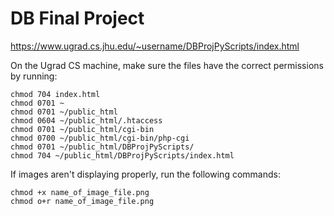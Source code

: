 # DB Final Project

https://www.ugrad.cs.jhu.edu/~username/DBProjPyScripts/index.html

On the Ugrad CS machine, make sure the files have the correct permissions by running:

```
chmod 704 index.html 
chmod 0701 ~
chmod 0701 ~/public_html
chmod 0604 ~/public_html/.htaccess
chmod 0701 ~/public_html/cgi-bin
chmod 0700 ~/public_html/cgi-bin/php-cgi
chmod 0701 ~/public_html/DBProjPyScripts/
chmod 704 ~/public_html/DBProjPyScripts/index.html
```

If images aren't displaying properly, run the following commands:

```
chmod +x name_of_image_file.png
chmod o+r name_of_image_file.png
```
